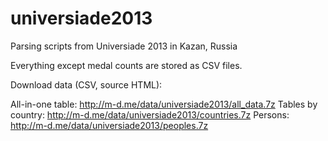 universiade2013
===============

Parsing scripts from Universiade 2013 in Kazan, Russia

Everything except medal counts are stored as CSV files.

Download data (CSV, source HTML):

All-in-one table: http://m-d.me/data/universiade2013/all_data.7z
Tables by country: http://m-d.me/data/universiade2013/countries.7z
Persons: http://m-d.me/data/universiade2013/peoples.7z